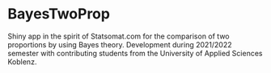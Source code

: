 # BayesTwoProp
Shiny app in the spirit of Statsomat.com for the comparison of two proportions by using Bayes theory. Development during 2021/2022 semester with contributing students from the University of Applied Sciences Koblenz. 
